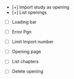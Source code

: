 - [+] Import study as opening
- [+] List openings
- [ ] Loading bar
- [ ] Error Pgn
- [ ] Limit Import number

- [ ] Opening page
- [ ] List chapters
- [ ] Delete opening

